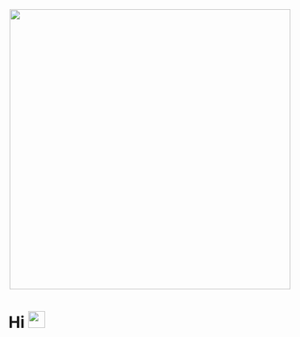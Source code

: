 <div id="header" align="center">
  <img src="https://media.giphy.com/media/lAoJiJLWTiJ5eKCxWg/giphy.gif" width="500"/>
</div>
<h1>
  Hi 
  <img src="https://media.giphy.com/media/OpBA2nKQog7LENz8Of/giphy.gif" width="30px"/>
</h1>

